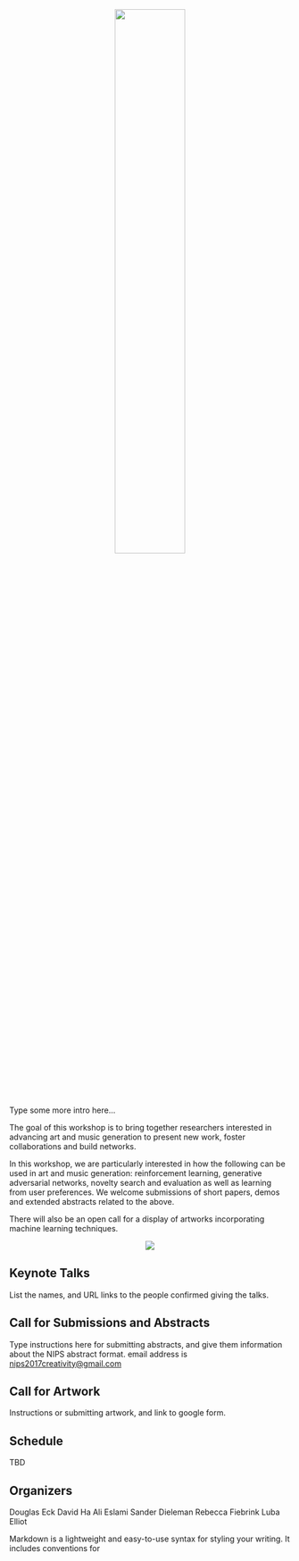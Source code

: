 <center>
<img src="https://cdn.rawgit.com/nips2017creativity/nips2017creativity.github.io/6660a597/assets/can.jpeg" width="50%" height="50%"/>
</center>

Type some more intro here...

The goal of this workshop is to bring together researchers interested in advancing art and music generation to present new work, foster collaborations and build networks.

In this workshop, we are particularly interested in how the following can be used in art and music generation: reinforcement learning, generative adversarial networks, novelty search and evaluation as well as learning from user preferences. We welcome submissions of short papers, demos and extended abstracts related to the above.

There will also be an open call for a display of artworks incorporating machine learning techniques.

<center>
<img src="https://cdn.rawgit.com/nips2017creativity/nips2017creativity.github.io/c947e344/assets/nips_logo.svg"/>
</center>

## Keynote Talks

List the names, and URL links to the people confirmed giving the talks.

## Call for Submissions and Abstracts

Type instructions here for submitting abstracts, and give them information about the NIPS abstract format. email address is nips2017creativity@gmail.com

## Call for Artwork

Instructions or submitting artwork, and link to google form.

## Schedule

TBD

## Organizers

Douglas Eck
David Ha
Ali Eslami
Sander Dieleman
Rebecca Fiebrink
Luba Elliot

Markdown is a lightweight and easy-to-use syntax for styling your writing. It includes conventions for

